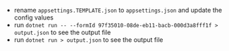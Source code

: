 - rename `appsettings.TEMPLATE.json` to `appsettings.json` and update the config values
- run `dotnet run -- --formId 97f35010-08de-eb11-bacb-000d3a8fff1f > output.json` to see the output file
- run `dotnet run > output.json` to see the output file